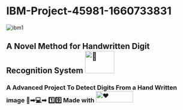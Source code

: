 # IBM-Project-45981-1660733831
![ibm1](https://user-images.githubusercontent.com/111354081/197760924-f864bb9d-bc69-4117-8f7e-da15d4977074.png)
<h2 align="left">A Novel Method for Handwritten Digit Recognition System
 <a href="https://github.com/IBM-EPBL/IBM-Project-45981-1660733831" target="_blank"><picture>
  <source srcset="https://user-images.githubusercontent.com/111354081/197768937-a7f69a82-aac0-48e5-bb6a-aa65edb21ccd.gif" type="image/webp">
  <img src="https://user-images.githubusercontent.com/111354081/197768937-a7f69a82-aac0-48e5-bb6a-aa65edb21ccd.gif" alt="️📝" width="78" height="60">
</picture></a></h2>

<h3 align="left">  A Advanced Project To Detect Digits From a Hand  Written image 📝➡💻➡ 1️⃣9️⃣    Made with  <picture>
  <source srcset="https://media.giphy.com/media/eH9sawQbajAQM/giphy.gif" type="image/webp">
  <img src="https://media.giphy.com/media/eH9sawQbajAQM/giphy.gif" alt="❤" width="99" height="30">
</picture> </h3>
